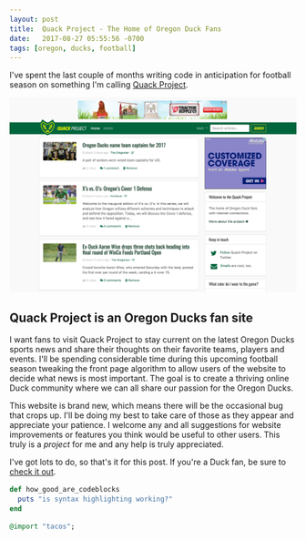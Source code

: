 ```yaml
---
layout: post
title:  Quack Project - The Home of Oregon Duck Fans
date:   2017-08-27 05:55:56 -0700
tags: [oregon, ducks, football]
---
```


I've spent the last couple of months writing code in anticipation for football season on something I'm calling [Quack Project](https://quackproject.com).

![Quack Project homepage](/images/posts/20170827/quackproject-screenshot.png)

## Quack Project is an Oregon Ducks fan site

I want fans to visit Quack Project to stay current on the latest Oregon Ducks sports news and share their thoughts on their favorite teams, players and events. I'll be spending considerable time during this upcoming football season tweaking the front page algorithm to allow users of the website to decide what news is most important. The goal is to create a thriving online Duck community where we can all share our passion for the Oregon Ducks.

This website is brand new, which means there will be the occasional bug that crops up. I'll be doing my best to take care of those as they appear and appreciate your patience. I welcome any and all suggestions for website improvements or features you think would be useful to other users. This truly is a *project* for me and any help is truly appreciated.

I've got lots to do, so that's it for this post. If you're a Duck fan, be sure to [check it out](https://quackproject.com).

```ruby
def how_good_are_codeblocks
  puts "is syntax highlighting working?"
end
```

```ruby
@import "tacos";
```
